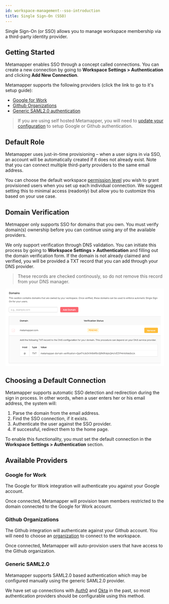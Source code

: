 ```yaml
---
id: workspace-management--sso-introduction
title: Single Sign-On (SSO)
---
```


Single Sign-On (or SSO) allows you to manage workspace membership via a third-party identity provider.

## Getting Started

Metamapper enables SSO through a concept called connections. You can create a new connection by going to **Workspace Settings > Authentication** and clicking **Add New Connection**.

Metamapper supports the following providers (click the link to go to it's setup guide):

- [Google for Work](workspace-management--sso-google)
- [Github Organizations](workspace-management--sso-github)
- [Generic SAML2.0 authentication](workspace-management--sso-saml2)

> If you are using self hosted Metamapper, you will need to [update your configuration](installation--security#oauth-authentication) to setup Google or Github authentication.

## Default Role

Metamapper uses just-in-time provisioning – when a user signs in via SSO, an account will be automatically created if it does not already exist. Note that you can connect multiple third-party providers to the same email address.

You can choose the default workspace [permission level](workspace-management--access-mgmt#permissions) you wish to grant provisioned users when you set up each individual connection. We suggest setting this to minimal access (readonly) but allow you to customize this based on your use case.

## Domain Verification

Metmapper only supports SSO for domains that you own. You must verify domain(s) ownership before you can continue using any of the available providers.

We only support verification through DNS validation. You can initiate this process by going to **Workspace Settings > Authentication** and filling out the domain verification form. If the domain is not already claimed and verified, you will be provided a TXT record that you can add through your DNS provider.

> These records are checked continously, so do not remove this record from your DNS manager.

![sso-domain-verification](/img/guides/sso-domain-verification.png)

## Choosing a Default Connection

Metamapper supports automatic SSO detection and redirection during the sign in process. In other words, when a user enters her or his email address, the system will:

1. Parse the domain from the email address.
2. Find the SSO connection, if it exists.
3. Authenticate the user against the SSO provider.
4. If successful, redirect them to the home page.

To enable this functionality, you must set the default connection in the **Workspace Settings > Authentication** section.

## Available Providers

### Google for Work

The Google for Work integration will authenticate you against your Google account.

Once connected, Metamapper will provision team members restricted to the domain connected to the Google for Work account.

### Github Organizations

The Github integration will authenticate against your Github account. You will need to choose an [organization](https://help.github.com/en/github/setting-up-and-managing-organizations-and-teams/about-organizations) to connect to the workspace.

Once connected, Metamapper will auto-provision users that have access to the Github organization.

### Generic SAML2.0

Metamapper supports SAML2.0 based authentication which may be configured manually using the generic SAML2.0 provider.

We have set up connections with [Auth0](https://auth0.com/) and [Okta](https://www.okta.com/) in the past, so most authentication providers should be configurable using this method.



